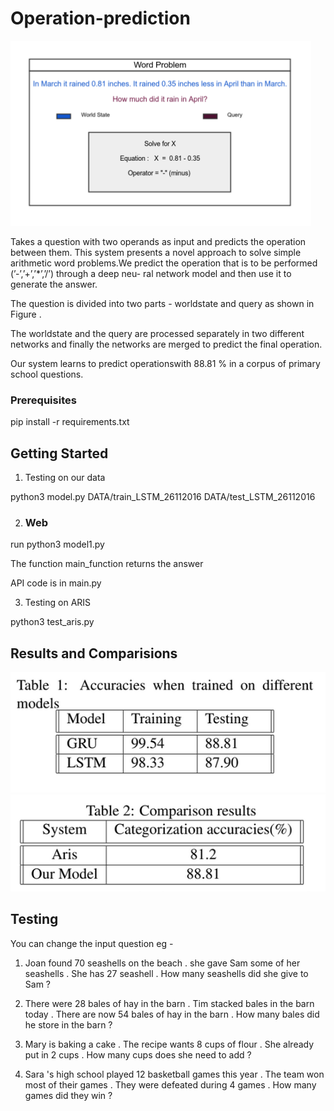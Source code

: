 # Operation-prediction

![Word Probem](images/word_problem.png?raw=true "Dicision of a question")


Takes a question with two operands as input and predicts the operation between them. This system presents a novel approach to
solve simple arithmetic word problems.We predict the operation that is to be performed (’-’,’+’,’*’,’/’) through a deep neu-
ral network model and then use it to generate the answer. 

The question is divided into two parts - worldstate and query as shown in Figure .

The worldstate and the query are processed separately in two different networks and finally the networks
are merged to predict the final operation. 

Our system learns to predict operationswith 88.81 % in a corpus of primary school questions. 


### Prerequisites

pip install -r requirements.txt

## Getting Started

1) Testing on our data 

python3 model.py DATA/train_LSTM_26112016 DATA/test_LSTM_26112016

2) ### Web
run
python3 model1.py

The function main_function returns the answer

API code is in main.py

3) Testing on ARIS

python3 test_aris.py

## Results and Comparisions

![Result](images/DifferentModelsAccuracy.png?raw=true "Dicision of a question")
![Baselines](images/Comparison.png?raw=true "Dicision of a question")

## Testing

You can change the input question 
eg - 
1) Joan found 70 seashells on the beach . she gave Sam some of her seashells . She has 27 seashell . How many seashells did she give to Sam ? 

2) There were 28 bales of hay in the barn . Tim stacked bales in the barn today . There are now 54 bales of hay in the barn . How many bales did he store in the barn ? 
3) Mary is baking a cake . The recipe wants 8 cups of flour . She already put in 2 cups . How many cups does she need to add ? 
4) Sara 's high school played 12 basketball games this year . The team won most of their games . They were defeated during 4 games . How many games did they win ? 

